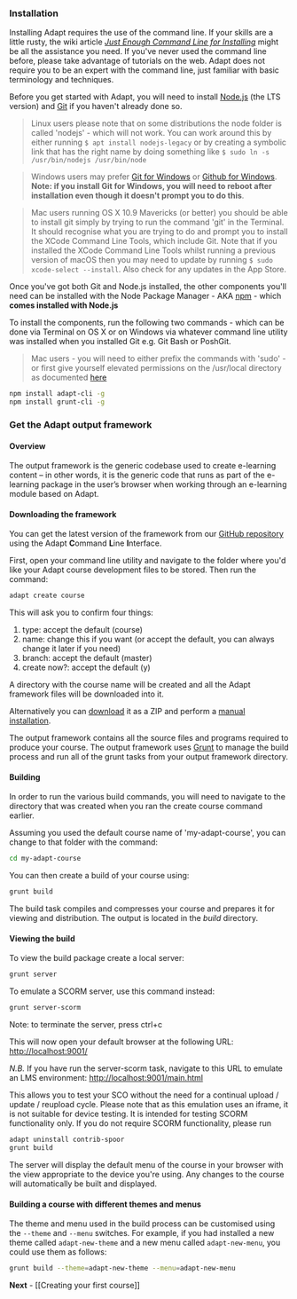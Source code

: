 ### Installation
Installing Adapt requires the use of the command line. If your skills are a little rusty, the wiki article [*Just Enough Command Line for Installing*](https://github.com/adaptlearning/adapt_authoring/wiki/Just-Enough-Command-Line-for-Installing) might be all the assistance you need. If you've never used the command line before, please take advantage of tutorials on the web. Adapt does not require you to be an expert with the command line, just familiar with basic terminology and techniques.  

Before you get started with Adapt, you will need to install [Node.js](http://nodejs.org/) (the LTS version) and [Git](http://git-scm.com/downloads) if you haven't already done so.

> Linux users please note that on some distributions the node folder is called 'nodejs' - which will not work. You can work around this by either running `$ apt install nodejs-legacy` or by creating a symbolic link that has the right name by doing something like `$ sudo ln -s /usr/bin/nodejs /usr/bin/node`

> Windows users may prefer [Git for Windows](https://msysgit.github.io/) or [Github for Windows](http://windows.github.com/). **Note: if you install Git for Windows, you will need to reboot after installation even though it doesn't prompt you to do this**.

> Mac users running OS X 10.9 Mavericks (or better) you should be able to install git simply by trying to run the command 'git' in the Terminal. It should recognise what you are trying to do and prompt you to install the XCode Command Line Tools, which include Git. Note that if you installed the XCode Command Line Tools whilst running a previous version of macOS then you may need to update by running `$ sudo xcode-select --install`. Also check for any updates in the App Store.

Once you've got both Git and Node.js installed, the other components you'll need can be installed with the Node Package Manager - AKA [npm](https://npmjs.org/) - which **comes installed with Node.js**

To install the components, run the following two commands - which can be done via Terminal on OS X or on Windows via whatever command line utility was installed when you installed Git e.g. Git Bash or PoshGit.

> Mac users - you will need to either prefix the commands with 'sudo' - or first give yourself elevated permissions on the /usr/local directory as documented [here](http://foohack.com/2010/08/intro-to-npm/#what_no_sudo)

```bash
npm install adapt-cli -g
npm install grunt-cli -g
```

### Get the Adapt output framework
#### Overview
The output framework is the generic codebase used to create e-learning content – in other words, it is the generic code that runs as part of the e-learning package in the user’s browser when working through an e-learning module based on Adapt. 

#### Downloading the framework
You can get the latest version of the framework from our [GitHub repository](/adaptlearning/adapt_framework) using the Adapt **C**ommand **L**ine **I**nterface.

First, open your command line utility and navigate to the folder where you'd like your Adapt course development files to be stored. Then run the command:

```bash
adapt create course
```

This will ask you to confirm four things:

1. type: accept the default (course)
1. name: change this if you want (or accept the default, you can always change it later if you need)
1. branch: accept the default (master)
1. create now?: accept the default (y)

A directory with the course name will be created and all the Adapt framework files will be downloaded into it. 

Alternatively you can [download](/adaptlearning/adapt_framework/archive/master.zip) it as a ZIP and perform a [manual installation](/adaptlearning/adapt_framework/wiki/Manual-installation-of-the-Adapt-framework).

The output framework contains all the source files and programs required to produce your course. The output framework uses [Grunt](http://gruntjs.com/) to manage the build process and run all of the grunt tasks from your output framework directory.

#### Building
In order to run the various build commands, you will need to navigate to the directory that was created when you ran the create course command earlier.

Assuming you used the default course name of 'my-adapt-course', you can change to that folder with the command:
```bash
cd my-adapt-course
```
You can then create a build of your course using:
```bash
grunt build
```
The build task compiles and compresses your course and prepares it for viewing and distribution. The output is located in the *build* directory.

#### Viewing the build
To view the build package create a local server:
```bash
grunt server
```

To emulate a SCORM server, use this command instead:
```bash
grunt server-scorm
```
Note: to terminate the server, press ctrl+c

This will now open your default browser at the following URL:
[http://localhost:9001/](http://localhost:9001/)

*N.B.* If you have run the server-scorm task, navigate to this URL to emulate an LMS environment:
[http://localhost:9001/main.html](http://localhost:9001/main.html)

This allows you to test your SCO without the need for a continual upload / update / reupload cycle. Please note that as this emulation uses an iframe, it is not suitable for device testing. It is intended for testing SCORM functionality only. If you do not require SCORM functionality, please run 

```bash
adapt uninstall contrib-spoor
grunt build
```
The server will display the default menu of the course in your browser with the view appropriate to the device you're using. Any changes to the course will automatically be built and displayed.

#### Building a course with different themes and menus
The theme and menu used in the build process can be customised using the `--theme` and `--menu` switches.  For example, if you had installed a new theme called `adapt-new-theme` and a new menu called `adapt-new-menu`, you could use them as follows:

````bash
grunt build --theme=adapt-new-theme --menu=adapt-new-menu
````


**Next** - [[Creating your first course]]